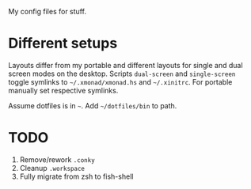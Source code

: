 My config files for stuff.

# Different setups

Layouts differ from my portable and different layouts for single and dual screen modes on the desktop. Scripts `dual-screen` and `single-screen` toggle symlinks to `~/.xmonad/xmonad.hs` and `~/.xinitrc`. For portable manually set respective symlinks.

Assume dotfiles is in `~`. Add `~/dotfiles/bin` to path.

# TODO

1. Remove/rework `.conky`
2. Cleanup `.workspace`
3. Fully migrate from zsh to fish-shell

